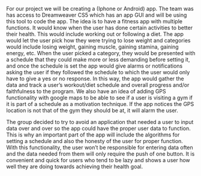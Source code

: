 For our project we will be creating a (Iphone or Android) app. The team was has access to Dreamweaver CS5 which has an app GUI and will be using this tool to code the app. The idea is to have a fitness app with multiple functions. It would know when the user has done certain activities to better their health. This would include working out or following a diet. The app would let the user pick how they were trying to lose weight and categories would include losing weight, gaining muscle, gaining stamina, gaining energy, etc. When the user picked a category, they would be presented with a
schedule that they could make more or less demanding before setting it, and once the schedule is set the app would give alarms or notifications asking the user if they followed the schedule to which the user would only have to give a yes or no response. In this way, the app would gather the data and track a user’s workout/diet schedule and overall progress and/or faithfulness to the program. We also have an idea of adding GPS functionality with google maps to be able to see if a user is visiting a gym if it is part of a schedule as a motivation technique. If the app notices the GPS location is not that of the gym they should be at, it will alarm the user.

The group decided to try to avoid an application that needed a user to input data over and over so the app could have the proper user data to function. This is why an important part of the app will include the algorithms for setting a schedule and also the honesty of the user for proper function. With this functionality, the user won’t be responsible for entering data often and the data needed from them will only require the push of one button. It is convenient and quick for users who tend to be lazy and shows a user how well they are doing towards achieving their health goal.
